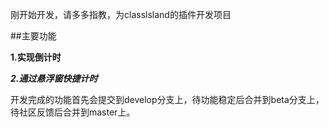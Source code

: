 刚开始开发，请多多指教，为classlsland的插件开发项目

##主要功能

**1.实现倒计时**

***2.通过悬浮窗快捷计时***

开发完成的功能首先会提交到develop分支上，待功能稳定后合并到beta分支上，待社区反馈后合并到master上。
